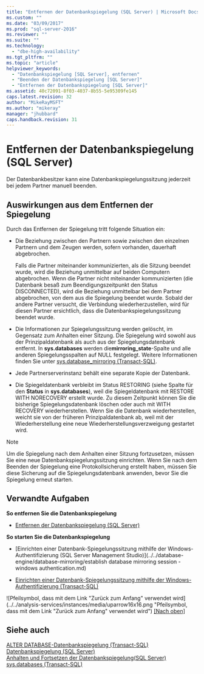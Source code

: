 ```yaml
---
title: "Entfernen der Datenbankspiegelung (SQL Server) | Microsoft Docs"
ms.custom: ""
ms.date: "03/09/2017"
ms.prod: "sql-server-2016"
ms.reviewer: ""
ms.suite: ""
ms.technology: 
  - "dbe-high-availability"
ms.tgt_pltfrm: ""
ms.topic: "article"
helpviewer_keywords: 
  - "Datenbankspiegelung [SQL Server], entfernen"
  - "Beenden der Datenbankspiegelung [SQL Server]"
  - "Entfernen der Datenbankspiegelung [SQL Server]"
ms.assetid: 40c72091-8f03-4037-8b55-5e95309fe145
caps.latest.revision: 32
author: "MikeRayMSFT"
ms.author: "mikeray"
manager: "jhubbard"
caps.handback.revision: 31
---
```

# Entfernen der Datenbankspiegelung (SQL Server)
  Der Datenbankbesitzer kann eine Datenbankspiegelungssitzung jederzeit bei jedem Partner manuell beenden.  
  
## Auswirkungen aus dem Entfernen der Spiegelung  
 Durch das Entfernen der Spiegelung tritt folgende Situation ein:  
  
-   Die Beziehung zwischen den Partnern sowie zwischen den einzelnen Partnern und dem Zeugen werden, sofern vorhanden, dauerhaft abgebrochen.  
  
     Falls die Partner miteinander kommunizierten, als die Sitzung beendet wurde, wird die Beziehung unmittelbar auf beiden Computern abgebrochen. Wenn die Partner nicht miteinander kommunizierten (die Datenbank besaß zum Beendigungszeitpunkt den Status DISCONNECTED), wird die Beziehung unmittelbar bei dem Partner abgebrochen, von dem aus die Spiegelung beendet wurde. Sobald der andere Partner versucht, die Verbindung wiederherzustellen, wird für diesen Partner ersichtlich, dass die Datenbankspiegelungssitzung beendet wurde.  
  
-   Die Informationen zur Spiegelungssitzung werden gelöscht, im Gegensatz zum Anhalten einer Sitzung. Die Spiegelung wird sowohl aus der Prinzipaldatenbank als auch aus der Spiegelungsdatenbank entfernt. In **sys.databases** werden die**mirroring_state**-Spalte und alle anderen Spiegelungsspalten auf NULL festgelegt. Weitere Informationen finden Sie unter [sys.database_mirroring &#40;Transact-SQL&#41;](../../relational-databases/system-catalog-views/sys-database-mirroring-transact-sql.md).  
  
-   Jede Partnerserverinstanz behält eine separate Kopie der Datenbank.  
  
-   Die Spiegeldatenbank verbleibt im Status RESTORING (siehe Spalte für den **Status** in **sys.databases**), weil die Spiegeldatenbank mit RESTORE WITH NORECOVERY erstellt wurde. Zu diesem Zeitpunkt können Sie die bisherige Spiegelungsdatenbank löschen oder auch mit WITH RECOVERY wiederherstellen. Wenn Sie die Datenbank wiederherstellen, weicht sie von der früheren Prinzipaldatenbank ab, weil mit der Wiederherstellung eine neue Wiederherstellungsverzweigung gestartet wird.  
  
> [!NOTE]  
>  Um die Spiegelung nach dem Anhalten einer Sitzung fortzusetzen, müssen Sie eine neue Datenbankspiegelungssitzung einrichten. Wenn Sie nach dem Beenden der Spiegelung eine Protokollsicherung erstellt haben, müssen Sie diese Sicherung auf die Spiegelungsdatenbank anwenden, bevor Sie die Spiegelung erneut starten.  
  
##  <a name="RelatedTasks"></a> Verwandte Aufgaben  
 **So entfernen Sie die Datenbankspiegelung**  
  
-   [Entfernen der Datenbankspiegelung &#40;SQL Server&#41;](../../database-engine/database-mirroring/remove-database-mirroring-sql-server.md)  
  
 **So starten Sie die Datenbankspiegelung**  
  
-   [Einrichten einer Datenbank-Spiegelungssitzung mithilfe der Windows-Authentifizierung &#40;SQL Server Management Studio&#41;](../../database-engine/database-mirroring/establish database mirroring session - windows authentication.md)  
  
-   [Einrichten einer Datenbank-Spiegelungssitzung mithilfe der Windows-Authentifizierung &#40;Transact-SQL&#41;](../../database-engine/database-mirroring/establish-database-mirroring-session-windows-authentication.md)  
  
 ![Pfeilsymbol, dass mit dem Link "Zurück zum Anfang" verwendet wird](../../analysis-services/instances/media/uparrow16x16.png "Pfeilsymbol, dass mit dem Link "Zurück zum Anfang" verwendet wird") [&#91;Nach oben&#93;](#Top)  
  
## Siehe auch  
 [ALTER DATABASE-Datenbankspiegelung &#40;Transact-SQL&#41;](../Topic/ALTER%20DATABASE%20Database%20Mirroring%20\(Transact-SQL\).md)   
 [Datenbankspiegelung &#40;SQL Server&#41;](../../database-engine/database-mirroring/database-mirroring-sql-server.md)   
 [Anhalten und Fortsetzen der Datenbankspiegelung&#40;SQL Server&#41;](../../database-engine/database-mirroring/pausing-and-resuming-database-mirroring-sql-server.md)   
 [sys.databases &#40;Transact-SQL&#41;](../../relational-databases/system-catalog-views/sys-databases-transact-sql.md)  
  
  
